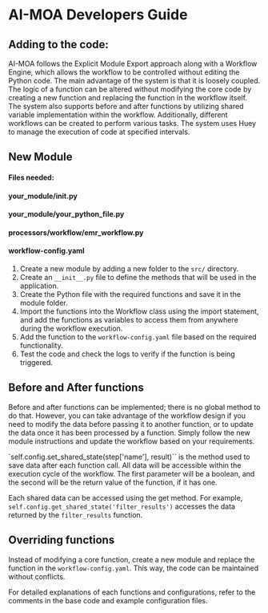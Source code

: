 # AI-MOA Developers Guide

## Adding to the code:

AI-MOA follows the Explicit Module Export approach along with a Workflow Engine, which allows the workflow to be controlled without editing the Python code. The main advantage of the system is that it is loosely coupled. The logic of a function can be altered without modifying the core code by creating a new function and replacing the function in the workflow itself. The system also supports before and after functions by utilizing shared variable implementation within the workflow. Additionally, different workflows can be created to perform various tasks. The system uses Huey to manage the execution of code at specified intervals.

## New Module

#### Files needed:
#### your_module/__init__.py
#### your_module/your_python_file.py
#### processors/workflow/emr_workflow.py
#### workflow-config.yaml


1. Create a new module by adding a new folder to the `src/` directory.
2. Create an `__init__.py` file to define the methods that will be used in the application.
3. Create the Python file with the required functions and save it in the module folder.
4. Import the functions into the Workflow class using the import statement, and add the functions as variables to access them from anywhere during the workflow execution.
5. Add the function to the `workflow-config.yaml` file based on the required functionality.
6. Test the code and check the logs to verify if the function is being triggered.


## Before and After functions

Before and after functions can be implemented; there is no global method to do that. However, you can take advantage of the workflow design if you need to modify the data before passing it to another function, or to update the data once it has been processed by a function. Simply follow the new module instructions and update the workflow based on your requirements.

`self.config.set_shared_state(step['name'], result)`` is the method used to save data after each function call. All data will be accessible within the execution cycle of the workflow. The first parameter will be a boolean, and the second will be the return value of the function, if it has one.

Each shared data can be accessed using the get method. For example, `self.config.get_shared_state('filter_results')` accesses the data returned by the `filter_results` function.

## Overriding functions

Instead of modifying a core function, create a new module and replace the function in the `workflow-config.yaml`. This way, the code can be maintained without conflicts.


For detailed explanations of each functions and configurations, refer to the comments in the base code and example configuration files.
